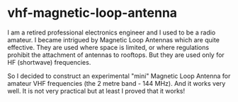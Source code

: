 # vhf-magnetic-loop-antenna

I am a retired professional electronics engineer and I used to be a radio amateur.  I became intrigued by Magnetic Loop Antennas which are quite effective.
They are used where space is limited, or where regulations prohibit the attachment of antennas to rooftops.  But they are used only for HF (shortwave) frequencies.

So I decided to construct an experimental "mini" Magnetic Loop Antenna for amateur VHF frequencies (the 2 metre band - 144 MHz).
And it works very well.  It is not very practical but at least I proved that it works!
